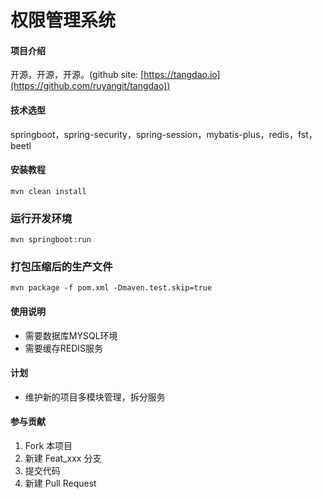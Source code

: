 # 权限管理系统

#### 项目介绍
开源，开源，开源。(github site: [https://tangdao.io](https://github.com/ruyangit/tangdao))

#### 技术选型
springboot，spring-security，spring-session，mybatis-plus，redis，fst，beetl

#### 安装教程
```
mvn clean install
```

### 运行开发环境
```
mvn springboot:run
```

### 打包压缩后的生产文件
```
mvn package -f pom.xml -Dmaven.test.skip=true
```

#### 使用说明

* 需要数据库MYSQL环境
* 需要缓存REDIS服务

#### 计划

* 维护新的项目多模块管理，拆分服务

#### 参与贡献

1. Fork 本项目
2. 新建 Feat_xxx 分支
3. 提交代码
4. 新建 Pull Request
